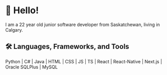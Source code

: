 # 👋 Hello!

I am a 22 year old junior software developer from Saskatchewan, living in Calgary.

## 🛠️ Languages, Frameworks, and Tools

Python | C# | Java | HTML | CSS | JS | TS | React | React-Native | Next.js | Oracle SQLPlus | MySQL

<!--
**E-VanDeWoestyne/E-VanDeWoestyne** is a ✨ _special_ ✨ repository because its `README.md` (this file) appears on your GitHub profile.

Here are some ideas to get you started:

- 🔭 I’m currently working on ...
- 🌱 I’m currently learning ...
- 👯 I’m looking to collaborate on ...
- 🤔 I’m looking for help with ...
- 💬 Ask me about ...
- 📫 How to reach me: ...
- 😄 Pronouns: ...
- ⚡ Fun fact: ...
-->
